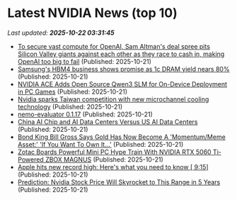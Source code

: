 # Latest NVIDIA News (top 10)
_Last updated: **2025-10-22 03:31:45**_

- [To secure vast compute for OpenAI, Sam Altman's deal spree pits Silicon Valley giants against each other as they race to cash in, making OpenAI too big to fail](https://biztoc.com/x/18b9f71113bd18bf) (Published: 2025-10-21)
- [Samsung's HBM4 business shows promise as 1c DRAM yield nears 80%](https://www.digitimes.com/news/a20251021PD210/samsung-dram-hbm4-production.html) (Published: 2025-10-21)
- [NVIDIA ACE Adds Open Source Qwen3 SLM for On-Device Deployment in PC Games](https://developer.nvidia.com/blog/nvidia-ace-adds-open-source-qwen3-slm-for-on-device-deployment-in-pc-games/) (Published: 2025-10-21)
- [Nvidia sparks Taiwan competition with new microchannel cooling technology](https://www.digitimes.com/news/a20251021PD208/ai-server-liquid-cooling-technology-competition-nvidia-taiwan.html) (Published: 2025-10-21)
- [nemo-evaluator 0.1.17](https://pypi.org/project/nemo-evaluator/0.1.17/) (Published: 2025-10-21)
- [China AI Chip and AI Data Centers Versus US AI Data Centers](https://www.nextbigfuture.com/2025/10/china-ai-chip-and-ai-data-centers-versus-us-ai-data-centers.html) (Published: 2025-10-21)
- [Bond King Bill Gross Says Gold Has Now Become A 'Momentum/Meme Asset:' 'If You Want To Own It...'](https://finance.yahoo.com/news/bond-king-bill-gross-says-003117608.html) (Published: 2025-10-21)
- [Zotac Boards Powerful Mini PC Hype Train With NVIDIA RTX 5060 Ti-Powered ZBOX MAGNUS](https://www.techpowerup.com/342066/zotac-boards-powerful-mini-pc-hype-train-with-nvidia-rtx-5060-ti-powered-zbox-magnus) (Published: 2025-10-21)
- [Apple hits new record high: Here's what you need to know [ 9:15]](https://freerepublic.com/focus/f-chat/4347631/posts) (Published: 2025-10-21)
- [Prediction: Nvidia Stock Price Will Skyrocket to This Range in 5 Years](https://consent.yahoo.com/v2/collectConsent?sessionId=1_cc-session_3d893852-00ac-4370-9c03-8e143006fb54) (Published: 2025-10-21)
